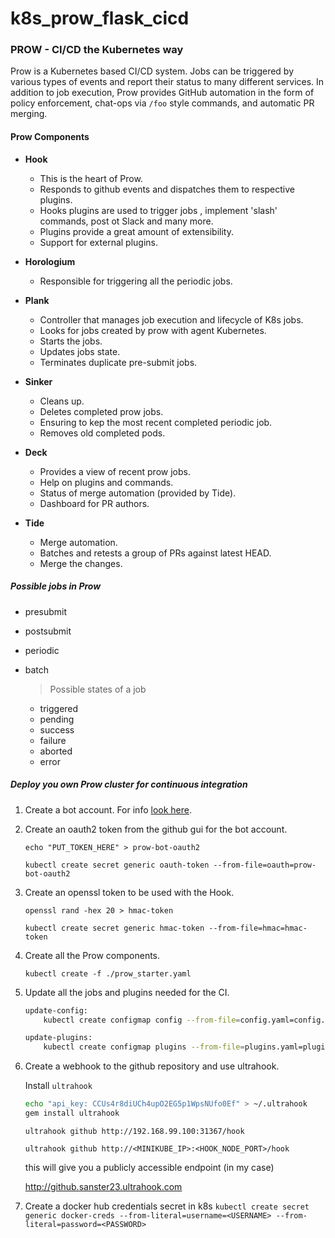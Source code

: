 # k8s_prow_flask_cicd

### PROW - CI/CD the Kubernetes way

Prow is a Kubernetes based CI/CD system. Jobs can be triggered by various types of events and report their status to
many different services. In addition to job execution, Prow provides GitHub automation in the form of policy
enforcement, chat-ops via `/foo` style commands, and automatic PR merging.

#### Prow Components

* **Hook**
    * This is the heart of Prow.
    * Responds to github events and dispatches them to respective plugins.
    * Hooks plugins are used to trigger jobs , implement 'slash' commands, post ot Slack and many more.
    * Plugins provide a great amount of extensibility.
    * Support for external plugins.

* **Horologium**
    * Responsible for triggering all the periodic jobs.

* **Plank**
    * Controller that manages job execution and lifecycle of K8s jobs.
    * Looks for jobs created by prow with agent Kubernetes.
    * Starts the jobs.
    * Updates jobs state.
    * Terminates duplicate pre-submit jobs.

* **Sinker**
    * Cleans up.
    * Deletes completed prow jobs.
    * Ensuring to kep the most recent completed periodic job.
    * Removes old completed pods.

* **Deck**
    * Provides a view of recent prow jobs.
    * Help on plugins and commands.
    * Status of merge automation (provided by Tide).
    * Dashboard for PR authors.

* **Tide**
    * Merge automation.
    * Batches and retests a group of PRs against latest HEAD.
    * Merge the changes.


##### Possible jobs in Prow
- presubmit
- postsubmit
- periodic
- batch

    > Possible states of a job
    - triggered
    - pending
    - success
    - failure
    - aborted
    - error

##### Deploy you own Prow cluster for continuous integration
1. Create a bot account. For info [look here](https://stackoverflow.com/questions/29177623/what-is-a-bot-account-on-github).


2. Create an oauth2 token from the github gui for the bot account.  

    `echo "PUT_TOKEN_HERE" > prow-bot-oauth2`

    `kubectl create secret generic oauth-token --from-file=oauth=prow-bot-oauth2`

3. Create an openssl token to be used with the Hook.

    `openssl rand -hex 20 > hmac-token`

    `kubectl create secret generic hmac-token --from-file=hmac=hmac-token`

4. Create all the Prow components.

    `kubectl create -f ./prow_starter.yaml`

5. Update all the jobs and plugins needed for the CI.
    ```bash
    update-config:
        kubectl create configmap config --from-file=config.yaml=config.yaml --dry-run -o yaml | kubectl replace configmap config -f -

    update-plugins:
        kubectl create configmap plugins --from-file=plugins.yaml=plugins.yaml --dry-run -o yaml | kubectl replace configmap plugins -f -
    ```
6. Create a webhook to the github repository and use ultrahook.

    Install `ultrahook`

    ```bash
    echo "api_key: CCUs4r8diUCh4upO2EG5p1WpsNUfo0Ef" > ~/.ultrahook
    gem install ultrahook
    ```

    `ultrahook github http://192.168.99.100:31367/hook`

    `ultrahook github http://<MINIKUBE_IP>:<HOOK_NODE_PORT>/hook`

    this will give you a publicly accessible endpoint (in my case)

    http://github.sanster23.ultrahook.com
7. Create a docker hub credentials secret in k8s
  `kubectl create secret generic docker-creds --from-literal=username=<USERNAME> --from-literal=password=<PASSWORD>`
